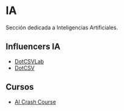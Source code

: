 # IA
Sección dedicada a Inteligencias Artificiales.

## Influencers IA
- [DotCSVLab](https://www.youtube.com/@DotCSVLab)
- [DotCSV](https://www.youtube.com/@DotCSV)

## Cursos
- [AI Crash Course](https://github.com/henrythe9th/AI-Crash-Course)